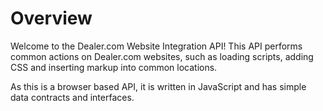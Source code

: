 # Overview

Welcome to the Dealer.com Website Integration API! This API performs common actions on Dealer.com websites, such as loading scripts, adding CSS and inserting markup into common locations.

As this is a browser based API, it is written in JavaScript and has simple data contracts and interfaces.
